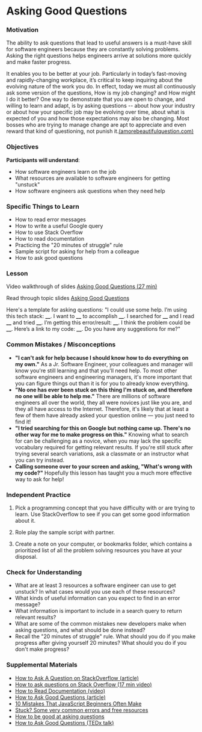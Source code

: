 # Asking Good Questions

### Motivation

The ability to ask questions that lead to useful answers is a must-have skill for software engineers because they are constantly solving problems. Asking the right questions helps engineers arrive at solutions more quickly and make faster progress.

It enables you to be better at your job. Particularly in today’s fast-moving and rapidly-changing workplace, it’s critical to keep inquiring about the evolving nature of the work you do. In effect, today we must all continuously ask some version of the questions, How is my job changing? and How might I do it better? One way to demonstrate that you are open to change, and willing to learn and adapt, is by asking questions -- about how your industry or about how your specific job may be evolving over time, about what is expected of you and how those expectations may also be changing. Most bosses who are trying to manage change are apt to appreciate and even reward that kind of questioning, not punish it.[(amorebeautifulquestion.com)](http://amorebeautifulquestion.com/how-it-can-help-you-to-ask-questions-at-work/)

### Objectives

**Participants will understand**:

- How software engineers learn on the job
- What resources are available to software engineers for getting "unstuck"
- How software engineers ask questions when they need help

### Specific Things to Learn

- How to read error messages
- How to write a useful Google query
- How to use Stack Overflow
- How to read documentation
- Practicing the "20 minutes of struggle" rule
- Sample script for asking for help from a colleague
- How to ask good questions

### Lesson

Video walkthrough of slides [Asking Good Questions (27 min)](https://drive.google.com/file/d/1MS3b1Jbtui-gVtT5z8xOM6I8a1b0jG3v/view?usp=sharing)

Read through topic slides [Asking Good Questions](https://docs.google.com/presentation/d/1O45nkq2bZX4ZDenmmA1lJ3iTvI80RXiPuOX2w__6Ykw/edit?usp=sharing)

Here's a template for asking questions: "I could use some help. I’m using this tech stack: **\_\_**. I want to **\_\_** to accomplish **\_\_**. I searched for **\_\_** and I read **\_\_** and tried **\_\_**. I’m getting this error/result: **\_\_**. I think the problem could be **\_\_**. Here’s a link to my code: **\_\_**. Do you have any suggestions for me?"

### Common Mistakes / Misconceptions

- **"I can't ask for help because I should know how to do everything on my own."** As a Jr. Software Engineer, your colleagues and manager will know you're still learning and that you'll need help. To most other software engineers and engineering managers, it's more important that you can figure things out than it is for you to already know everything.
- **"No one has ever been stuck on this thing I'm stuck on, and therefore no one will be able to help me."** There are millions of software engineers all over the world, they all were novices just like you are, and they all have access to the Internet. Therefore, it's likely that at least a few of them have already asked your question online — you just need to find it!
- **"I tried searching for this on Google but nothing came up. There's no other way for me to make progress on this."** Knowing what to search for can be challenging as a novice, when you may lack the specific vocabulary required for getting relevant results. If you're still stuck after trying several search variations, ask a classmate or an instructor what you can try instead.
- **Calling someone over to your screen and asking, "What's wrong with my code?"** Hopefully this lesson has taught you a much more effective way to ask for help!

### Independent Practice

1. Pick a programming concept that you have difficulty with or are trying to learn. Use StackOverflow to see if you can get some good information about it.

1. Role play the sample script with partner.

1. Create a note on your computer, or bookmarks folder, which contains a prioritized list of all the problem solving resources you have at your disposal.

### Check for Understanding

- What are at least 3 resources a software engineer can use to get unstuck?
  In what cases would you use each of these resources?
- What kinds of useful information can you expect to find in an error message?
- What information is important to include in a search query to return relevant results?
- What are some of the common mistakes new developers make when asking questions,
  and what should be done instead?
- Recall the "20 minutes of struggle" rule.
  What should you do if you make progress after giving yourself 20 minutes?
  What should you do if you don't make progress?

### Supplemental Materials

- [How to Ask A Question on StackOverflow (article)](https://www.wikihow.com/Ask-a-Question-on-Stack-Overflow)
- [How to ask questions on Stack Overflow (17 min video)](https://youtu.be/mmtRsDg3T5Q)
- [How to Read Documentation (video)](https://www.youtube.com/watch?v=E7fDz2Gm0mI)
- [How to Ask Good Questions (article)](https://jvns.ca/blog/good-questions/)
- [10 Mistakes That JavaScript Beginners Often Make](https://tutorialzine.com/2014/04/10-mistakes-javascript-beginners-make)
- [Stuck? Some very common errors and free resources](https://docs.google.com/document/d/10KGXQRH0wjWz0MpMvmXbHtk3Z1_I_Fmo7yUOR_veJWA/edit)
- [How to be good at asking questions](http://www.lifehack.org/articles/communication/how-amazingly-good-asking-questions.html)
- [How to Ask Good Questions (TEDx talk)](https://www.youtube.com/watch?v=PkcHstP6Ht0)
